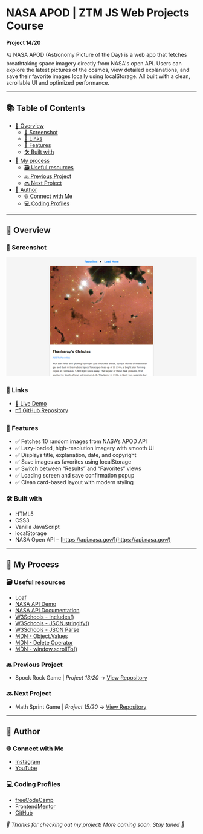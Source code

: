 # NASA APOD | ZTM JS Web Projects Course

**Project 14/20**

🪐 NASA APOD (Astronomy Picture of the Day) is a web app that fetches breathtaking space imagery directly from NASA's open API. Users can explore the latest pictures of the cosmos, view detailed explanations, and save their favorite images locally using localStorage. All built with a clean, scrollable UI and optimized performance.

---

## 📚 Table of Contents

- [🔎 Overview](#-overview)
  - [📸 Screenshot](#-screenshot)
  - [🔗 Links](#-links)
  - [📌 Features](#-features)
  - [🛠️ Built with](#️-built-with)
- [🧠 My process](#-my-process)
  - [🗃️ Useful resources](#️-useful-resources)
  - [🔙 Previous Project](#-previous-project)
  - [🔜 Next Project](#-next-project)
- [👤 Author](#-author)
  - [🌐 Connect with Me](#-connect-with-me)
  - [💻 Coding Profiles](#-coding-profiles)

---

## 🔎 Overview

### 📸 Screenshot

![Live Preview Screenshot](./assets/screenshot.jpg)

### 🔗 Links

- [🔴 Live Demo](https://dalascript.github.io/nasa-apod/)
- [🗂️ GitHub Repository](https://github.com/DalaScript/nasa-apod)

### 📌 Features

- ✅ Fetches 10 random images from NASA’s APOD API
- ✅ Lazy-loaded, high-resolution imagery with smooth UI
- ✅ Displays title, explanation, date, and copyright
- ✅ Save images as favorites using localStorage
- ✅ Switch between “Results” and “Favorites” views
- ✅ Loading screen and save confirmation popup
- ✅ Clean card-based layout with modern styling

### 🛠️ Built with

- HTML5
- CSS3
- Vanilla JavaScript
- localStorage
- NASA Open API – [https://api.nasa.gov/](https://api.nasa.gov/)

---

## 🧠 My Process

### 🗃️ Useful resources

- [Loaf](https://getloaf.io/)
- [NASA API Demo](https://api.nasa.gov/planetary/apod?api_key=DEMO_KEY)
- [NASA API Documentation](https://api.nasa.gov/)
- [W3Schools - Includes()](https://www.w3schools.com/jsref/jsref_includes.asp)
- [W3Schools - JSON.stringify()](https://www.w3schools.com/js/js_json_stringify.asp)
- [W3Schools - JSON Parse](https://www.w3schools.com/js/js_json_parse.asp)
- [MDN - Object.Values](https://developer.mozilla.org/en-US/docs/Web/JavaScript/Reference/Global_Objects/Object/values)
- [MDN - Delete Operator](https://developer.mozilla.org/en-US/docs/Web/JavaScript/Reference/Operators/delete)
- [MDN - window.scrollTo()](https://developer.mozilla.org/en-US/docs/Web/API/Window/scrollTo)

### 🔙 Previous Project

- Spock Rock Game | *Project 13/20* → [View Repository](https://github.com/DalaScript/spock-rock-game)

### 🔜 Next Project

- Math Sprint Game | *Project 15/20* → [View Repository](https://github.com/DalaScript/math-sprint-game)

---

## 👤 Author

### 🌐 Connect with Me

- [Instagram](https://www.instagram.com/DalaScript)
- [YouTube](https://www.youtube.com/@DalaScript)

### 💻 Coding Profiles

- [freeCodeCamp](https://www.freecodecamp.org/DalaScript)
- [FrontendMentor](https://www.frontendmentor.io/profile/DalaScript)
- [GitHub](https://github.com/DalaScript)

*🙌 Thanks for checking out my project! More coming soon. Stay tuned 🚀*
